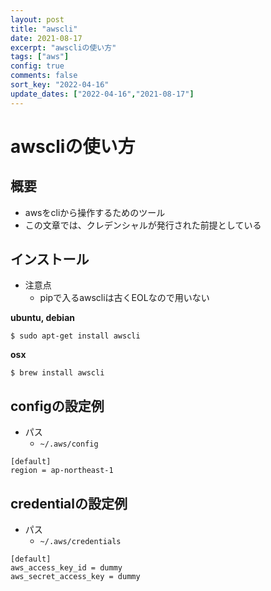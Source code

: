 ```yaml
---
layout: post
title: "awscli"
date: 2021-08-17
excerpt: "awscliの使い方"
tags: ["aws"]
config: true
comments: false
sort_key: "2022-04-16"
update_dates: ["2022-04-16","2021-08-17"]
---
```


# awscliの使い方

## 概要
 - awsをcliから操作するためのツール
 - この文章では、クレデンシャルが発行された前提としている

## インストール
 - 注意点
   - pipで入るawscliは古くEOLなので用いない

**ubuntu, debian**  
```console
$ sudo apt-get install awscli
```

**osx**  
```console
$ brew install awscli
```

## configの設定例
 - パス
   - `~/.aws/config`

```config
[default]
region = ap-northeast-1
```

## credentialの設定例
 - パス
   - `~/.aws/credentials`

```config
[default]
aws_access_key_id = dummy
aws_secret_access_key = dummy
```
